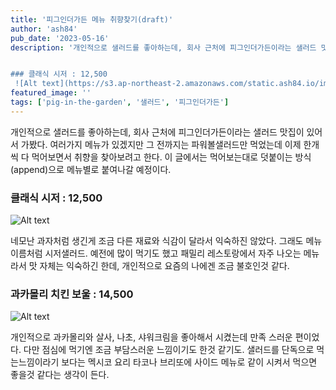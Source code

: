 ```yaml
---
title: '피그인더가든 메뉴 취향찾기(draft)'
author: 'ash84'
pub_date: '2023-05-16'
description: '개인적으로 샐러드를 좋아하는데, 회사 근처에 피그인더가든이라는 샐러드 맛집이 있어서 가봤다. 여러가지 메뉴가 있겠지만 그 전까지는 파워볼샐러드만 먹었는데 이제 한개씩 다 먹어보면서 취향을 찾아보려고 한다. 이 글에서는 먹어보는대로 덧붙이는 방식(append)으로 메뉴별로 붙여나갈 예정이다.


### 클래식 시저 : 12,500 
 ![Alt text](https://s3.ap-northeast-2.amazonaws.com/static.ash84.io/images/blog/pig-in-the-garden-menus/pig_in_th'
featured_image: ''
tags: ['pig-in-the-garden', '샐러드', '피그인더가든']
---
```


개인적으로 샐러드를 좋아하는데, 회사 근처에 피그인더가든이라는 샐러드 맛집이 있어서 가봤다. 여러가지 메뉴가 있겠지만 그 전까지는 파워볼샐러드만 먹었는데 이제 한개씩 다 먹어보면서 취향을 찾아보려고 한다. 이 글에서는 먹어보는대로 덧붙이는 방식(append)으로 메뉴별로 붙여나갈 예정이다.


### 클래식 시저 : 12,500 
 ![Alt text](https://s3.ap-northeast-2.amazonaws.com/static.ash84.io/images/blog/pig-in-the-garden-menus/pig_in_the_gargend1.png)

네모난 과자처럼 생긴게 조금 다른 재료와 식감이 달라서 익숙하진 않았다. 그래도 메뉴 이름처럼 시저샐러드. 예전에 많이 먹기도 했고 패밀리 레스토랑에서 자주 나오는 메뉴라서 맛 자체는 익숙하긴 한데, 개인적으로 요즘의 나에겐 조금 불호인것 같다. 


### 과카몰리 치킨 보울 : 14,500  
 ![Alt text](https://s3.ap-northeast-2.amazonaws.com/static.ash84.io/images/blog/pig-in-the-garden-menus/pig_in_the_gargend2.png)

개인적으로 과카몰리와 살사, 나초, 샤워크림을 좋아해서 시켰는데 만족 스러운 편이었다. 다만 점심에 먹기엔 조금 부담스러운 느낌이기도 한것 같기도. 샐러드를 단독으로 먹는느낌이라기 보다는 멕시코 요리 타코나 브리또에 사이드 메뉴로 같이 시켜서 먹으면 좋을것 같다는 생각이 든다. 
